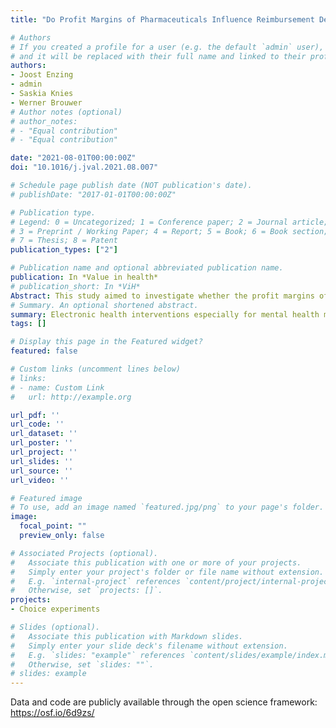 ```yaml
---
title: "Do Profit Margins of Pharmaceuticals Influence Reimbursement Decisions? A Discrete Choice Experiment Among Dutch Healthcare Decision Makers"

# Authors
# If you created a profile for a user (e.g. the default `admin` user), write the username (folder name) here 
# and it will be replaced with their full name and linked to their profile.
authors:
- Joost Enzing
- admin
- Saskia Knies
- Werner Brouwer
# Author notes (optional)
# author_notes:
# - "Equal contribution"
# - "Equal contribution"

date: "2021-08-01T00:00:00Z"
doi: "10.1016/j.jval.2021.08.007"

# Schedule page publish date (NOT publication's date).
# publishDate: "2017-01-01T00:00:00Z"

# Publication type.
# Legend: 0 = Uncategorized; 1 = Conference paper; 2 = Journal article;
# 3 = Preprint / Working Paper; 4 = Report; 5 = Book; 6 = Book section;
# 7 = Thesis; 8 = Patent
publication_types: ["2"]

# Publication name and optional abbreviated publication name.
publication: In *Value in health*
# publication_short: In *ViH*
Abstract: This study aimed to investigate whether the profit margins of pharmaceuticals would influence the outcome of reimbursement decisions within the Dutch policy context. We conducted a discrete choice experiment among 58 Dutch decision makers. In 20 choice sets, we asked respondents to indicate which of 2 pharmaceutical treatment options they would select for reimbursement. Options were described using 5 attributes (disease severity, incremental costs per quality-adjusted life-year, health gain, budget impact, and profit margin) with 3 levels each. Additionally, cognitive debriefing questions were presented, and for validation debriefing, interviews were conducted. Choice data were analyzed using mixed logit models, also to calculate marginal effects and choice probabilities. Results indicated that the specified levels of profit margins significantly influenced choices made. Decision makers were less likely to reimburse a product with a higher profit margin. The relative importance of profit margins was lower than that of the included traditional health technology assessment criteria, but not negligible. When asked directly, 61% of respondents indicated that profit margin should play a role in reimbursement decision making, although concerns about feasibility and the connection to price negotiations were voiced. Our results suggest that if available to decision makers the profit margin of pharmaceutical products would influence reimbursement decisions within the Dutch policy context. Higher profit margins would reduce the likelihood of reimbursement. Whether adding profit margin as an additional, explicit criterion to the health technology assessment decision framework would be feasible and desirable is open to further exploration.
# Summary. An optional shortened abstract.
summary: Electronic health interventions especially for mental health may more and more provide valuable treatment possibilities. This paper attempted to measure preferences in the general German population and mental health users towards different attributes of potential electronic heath interventions, finding that blended care formats (i.e. a combination in-person and electronic means) would be most preferred.
tags: []

# Display this page in the Featured widget?
featured: false

# Custom links (uncomment lines below)
# links:
# - name: Custom Link
#   url: http://example.org

url_pdf: ''
url_code: ''
url_dataset: ''
url_poster: ''
url_project: ''
url_slides: ''
url_source: ''
url_video: ''

# Featured image
# To use, add an image named `featured.jpg/png` to your page's folder. 
image:
  focal_point: ""
  preview_only: false

# Associated Projects (optional).
#   Associate this publication with one or more of your projects.
#   Simply enter your project's folder or file name without extension.
#   E.g. `internal-project` references `content/project/internal-project/index.md`.
#   Otherwise, set `projects: []`.
projects:
- Choice experiments

# Slides (optional).
#   Associate this publication with Markdown slides.
#   Simply enter your slide deck's filename without extension.
#   E.g. `slides: "example"` references `content/slides/example/index.md`.
#   Otherwise, set `slides: ""`.
# slides: example
---
```


Data and code are publicly available through the open science framework:
https://osf.io/6d9zs/

